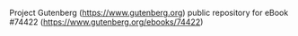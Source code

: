 Project Gutenberg (https://www.gutenberg.org) public repository for eBook #74422 (https://www.gutenberg.org/ebooks/74422)
